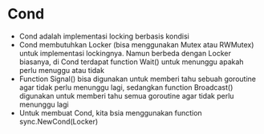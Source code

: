 # Cond

- Cond adalah implementasi locking berbasis kondisi
- Cond membutuhkan Locker (bisa menggunakan Mutex atau RWMutex) untuk implementasi lockingnya. Namun berbeda dengan Locker biasanya, di Cond terdapat function Wait() untuk menunggu apakah perlu menuggu atau tidak
- Function Signal() bisa digunakan untuk memberi tahu sebuah goroutine agar tidak perlu menunggu lagi, sedangkan function Broadcast() digunakan untuk memberi tahu semua goroutine agar tidak perlu menunggu lagi
- Untuk membuat Cond, kita bsia menggunakan function sync.NewCond(Locker)
